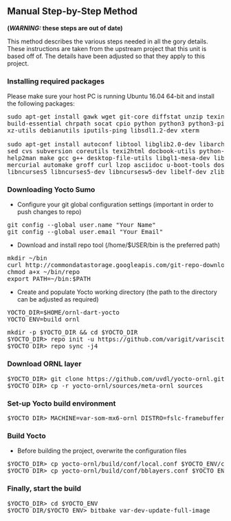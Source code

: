 ## Manual Step-by-Step Method

**(*WARNING:* these steps are out of date)**

This method describes the various steps needed in all the gory details.  These instructions
are taken from the upstream project that this unit is based off of.  The details have been
adjusted so that they apply to this project.

### Installing required packages

Please make sure your host PC is running Ubuntu 16.04 64-bit and install the following packages:

<pre>
sudo apt-get install gawk wget git-core diffstat unzip texinfo gcc-multilib \
build-essential chrpath socat cpio python python3 python3-pip python3-pexpect \
xz-utils debianutils iputils-ping libsdl1.2-dev xterm

sudo apt-get install autoconf libtool libglib2.0-dev libarchive-dev python-git \
sed cvs subversion coreutils texi2html docbook-utils python-pysqlite2 \
help2man make gcc g++ desktop-file-utils libgl1-mesa-dev libglu1-mesa-dev \
mercurial automake groff curl lzop asciidoc u-boot-tools dos2unix mtd-utils pv \
libncurses5 libncurses5-dev libncursesw5-dev libelf-dev zlib1g-dev
</pre>

### Downloading Yocto Sumo

- Configure your git global configuration settings (important in order to push changes to repo)

<pre>
git config --global user.name "Your Name"
git config --global user.email "Your Email"
</pre>

- Download and install repo tool (/home/$USER/bin is the preferred path)

<pre>
mkdir ~/bin
curl http://commondatastorage.googleapis.com/git-repo-downloads/repo > ~/bin/repo
chmod a+x ~/bin/repo
export PATH=~/bin:$PATH
</pre>

- Create and populate Yocto working directory (the path to the directory can be adjusted as required)

<pre>
YOCTO_DIR=$HOME/ornl-dart-yocto
YOCTO_ENV=build_ornl
</pre>

<pre>
mkdir -p $YOCTO_DIR && cd $YOCTO_DIR
$YOCTO_DIR> repo init -u https://github.com/varigit/variscite-bsp-platform.git -b sumo
$YOCTO_DIR> repo sync -j4
</pre>

### Download ORNL layer

<pre>
$YOCTO_DIR> git clone https://github.com/uvdl/yocto-ornl.git -b merge/DevelopRefactor
$YOCTO_DIR> cp -r yocto-ornl/sources/meta-ornl sources
</pre>

### Set-up Yocto build environment

<pre>
$YOCTO_DIR> MACHINE=var-som-mx6-ornl DISTRO=fslc-framebuffer . setup-environment $YOCTO_ENV
</pre>

### Build Yocto

- Before building the project, overwrite the configuration files

<pre>
$YOCTO_DIR> cp yocto-ornl/build/conf/local.conf $YOCTO_ENV/conf/
$YOCTO_DIR> cp yocto-ornl/build/conf/bblayers.conf $YOCTO_ENV/conf/
</pre>

### Finally, start the build

<pre>
$YOCTO_DIR> cd $YOCTO_ENV
$YOCTO_DIR/$YOCTO_ENV> bitbake var-dev-update-full-image
</pre>
